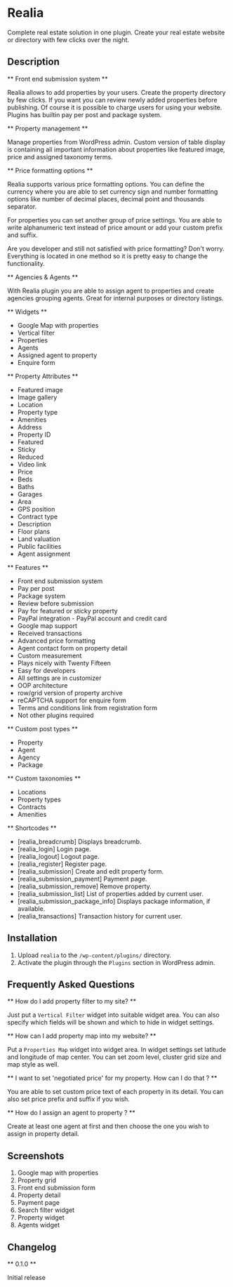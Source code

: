 # Realia

Complete real estate solution in one plugin. Create your real estate website or directory with few clicks over the night.

## Description

** Front end submission system **

Realia allows to add properties by your users. Create the property directory by few clicks. If you want you can review
newly added properties before publishing. Of course it is possible to charge users for using your website. Plugins has
builtin pay per post and package system.

** Property management **

Manage properties from WordPress admin. Custom version of table display is containing all important information about
properties like featured image, price and assigned taxonomy terms.

** Price formatting options **

Realia supports various price formatting options. You can define the currency where you are able to set currency sign and number formatting options like number of decimal places, decimal point and thousands separator.

For properties you can set another group of price settings. You are able to write alphanumeric text instead of price amount or add your custom prefix and suffix.

Are you developer and still not satisfied with price formatting? Don't worry. Everything is located in one method so it is pretty easy to change the functionality.

** Agencies & Agents **

With Realia plugin you are able to assign agent to properties and create agencies grouping agents. Great for internal
purposes or directory listings.

** Widgets **

* Google Map with properties
* Vertical filter
* Properties
* Agents
* Assigned agent to property
* Enquire form

** Property Attributes **

* Featured image
* Image gallery
* Location
* Property type
* Amenities
* Address
* Property ID
* Featured
* Sticky
* Reduced
* Video link
* Price
* Beds
* Baths
* Garages
* Area
* GPS position
* Contract type
* Description
* Floor plans
* Land valuation
* Public facilities
* Agent assignment

** Features **

* Front end submission system
* Pay per post
* Package system
* Review before submission
* Pay for featured or sticky property
* PayPal integration - PayPal account and credit card
* Google map support
* Received transactions
* Advanced price formatting
* Agent contact form on property detail
* Custom measurement
* Plays nicely with Twenty Fifteen
* Easy for developers
* All settings are in customizer
* OOP architecture
* row/grid version of property archive
* reCAPTCHA support for enquire form
* Terms and conditions link from registration form
* Not other plugins required

** Custom post types **

* Property
* Agent
* Agency
* Package

** Custom taxonomies **

* Locations
* Property types
* Contracts
* Amenities

** Shortcodes **

* [realia_breadcrumb] Displays breadcrumb.
* [realia_login] Login page.
* [realia_logout] Logout page.
* [realia_register] Register page.
* [realia_submission] Create and edit property form.
* [realia_submission_payment] Payment page.
* [realia_submission_remove] Remove property.
* [realia_submission_list] List of properties added by current user.
* [realia_submission_package_info] Displays package information, if available.
* [realia_transactions] Transaction history for current user.

## Installation

1. Upload `realia` to the `/wp-content/plugins/` directory.
2. Activate the plugin through the `Plugins` section in WordPress admin.

## Frequently Asked Questions

** How do I add property filter to my site? **

Just put a `Vertical Filter` widget into suitable widget area. You can also specify which fields will be shown and which to hide in widget settings.

** How can I add property map into my website? **

Put a `Properties Map` widget into widget area. In widget settings set latitude and longitude of map center. You can set zoom level, cluster grid size and map style as well.

** I want to set 'negotiated price' for my property. How can I do that ? **

You are able to set custom price text of each property in its detail. You can also set price prefix and suffix if you wish.

** How do I assign an agent to property ? **

Create at least one agent at first and then choose the one you wish to assign in property detail.

## Screenshots

1. Google map with properties
2. Property grid
3. Front end submission form
4. Property detail
5. Payment page
6. Search filter widget
7. Property widget
8. Agents widget

## Changelog

** 0.1.0 **

Initial release
